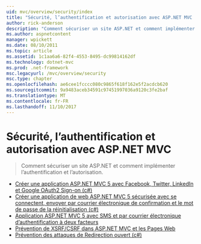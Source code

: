 ```yaml
---
uid: mvc/overview/security/index
title: "Sécurité, l’authentification et autorisation avec ASP.NET MVC | Documents Microsoft"
author: rick-anderson
description: "Comment sécuriser un site ASP.NET et comment implémenter l’authentification et l’autorisation."
ms.author: aspnetcontent
manager: wpickett
ms.date: 08/10/2011
ms.topic: article
ms.assetid: 1c1aa6a6-82f4-4553-8495-dc99814162df
ms.technology: dotnet-mvc
ms.prod: .net-framework
msc.legacyurl: /mvc/overview/security
msc.type: chapter
ms.openlocfilehash: ae6cee1fcccc080c9865f618f162e5f2acdcb620
ms.sourcegitcommit: 9a9483aceb34591c97451997036a9120c3fe2baf
ms.translationtype: MT
ms.contentlocale: fr-FR
ms.lasthandoff: 11/10/2017
---
```

<a name="security-authentication-and-authorization-with-aspnet-mvc"></a>Sécurité, l’authentification et autorisation avec ASP.NET MVC
====================
> Comment sécuriser un site ASP.NET et comment implémenter l’authentification et l’autorisation.


- [Créer une application ASP.NET MVC 5 avec Facebook, Twitter, LinkedIn et Google OAuth2 Sign-on (c#)](create-an-aspnet-mvc-5-app-with-facebook-and-google-oauth2-and-openid-sign-on.md)
- [Créer une application de web ASP.NET MVC 5 sécurisée avec se connectent, envoyer par courrier électronique de confirmation et le mot de passe de la réinitialisation (c#)](create-an-aspnet-mvc-5-web-app-with-email-confirmation-and-password-reset.md)
- [Application ASP.NET MVC 5 avec SMS et par courrier électronique d’authentification à deux facteurs](aspnet-mvc-5-app-with-sms-and-email-two-factor-authentication.md)
- [Prévention de XSRF/CSRF dans ASP.NET MVC et les Pages Web](xsrfcsrf-prevention-in-aspnet-mvc-and-web-pages.md)
- [Prévention des attaques de Redirection ouvert (c#)](preventing-open-redirection-attacks.md)
